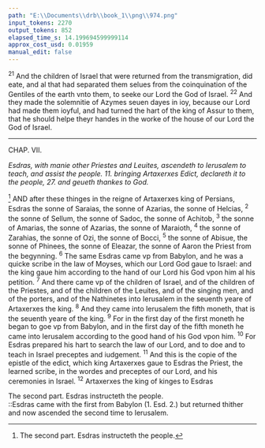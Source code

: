 ```yaml
---
path: "E:\\Documents\\drb\\book_1\\png\\974.png"
input_tokens: 2270
output_tokens: 852
elapsed_time_s: 14.199694599999114
approx_cost_usd: 0.01959
manual_edit: false
---
```

<sup>21</sup> And the children of Israel that were returned from the transmigration, did eate, and al that had separated them selues from the coinquination of the Gentiles of the earth vnto them, to seeke our Lord the God of Israel. <sup>22</sup> And they made the solemnitie of Azymes seuen dayes in ioy, because our Lord had made them ioyful, and had turned the hart of the king of Assur to them, that he should helpe theyr handes in the worke of the house of our Lord the God of Israel.

<hr>

CHAP. VII.

*Esdras, with manie other Priestes and Leuites, ascendeth to Ierusalem to teach, and assist the people. 11. bringing Artaxerxes Edict, declareth it to the people, 27. and geueth thankes to God.*

[^1] AND after these thinges in the reigne of Artaxerxes king of Persians, Esdras the sonne of Saraias, the sonne of Azarias, the sonne of Helcias, <sup>2</sup> the sonne of Sellum, the sonne of Sadoc, the sonne of Achitob, <sup>3</sup> the sonne of Amarias, the sonne of Azarias, the sonne of Maraioth, <sup>4</sup> the sonne of Zarahias, the sonne of Ozi, the sonne of Bocci, <sup>5</sup> the sonne of Abisue, the sonne of Phinees, the sonne of Eleazar, the sonne of Aaron the Priest from the begynning. <sup>6</sup> The same Esdras came vp from Babylon, and he was a quicke scribe in the law of Moyses, which our Lord God gaue to Israel: and the king gaue him according to the hand of our Lord his God vpon him al his petition. <sup>7</sup> And there came vp of the children of Israel, and of the children of the Priestes, and of the children of the Leuites, and of the singing men, and of the porters, and of the Nathinetes into Ierusalem in the seuenth yeare of Artaxerxes the king. <sup>8</sup> And they came into Ierusalem the fifth moneth, that is the seuenth yeare of the king. <sup>9</sup> For in the first day of the first moneth he began to goe vp from Babylon, and in the first day of the fifth moneth he came into Ierusalem according to the good hand of his God vpon him. <sup>10</sup> For Esdras prepared his hart to search the law of our Lord, and to doe and to teach in Israel preceptes and iudgement. <sup>11</sup> And this is the copie of the epistle of the edict, which king Artaxerxes gaue to Esdras the Priest, the learned scribe, in the wordes and preceptes of our Lord, and his ceremonies in Israel. <sup>12</sup> Artaxerxes the king of kinges to Esdras

<aside>The second part. Esdras instructeth the people.</aside>

<aside>::Esdras came with the first from Babylon (1. Esd. 2.) but returned thither and now ascended the second time to Ierusalem.</aside>

[^1]: The second part. Esdras instructeth the people.